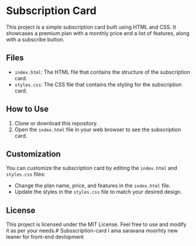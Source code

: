# Subscription Card

This project is a simple subscription card built using HTML and CSS. It showcases a premium plan with a monthly price and a list of features, along with a subscribe button.

## Files

- `index.html`: The HTML file that contains the structure of the subscription card.
- `styles.css`: The CSS file that contains the styling for the subscription card.

## How to Use

1. Clone or download this repository.
2. Open the `index.html` file in your web browser to see the subscription card.

## Customization

You can customize the subscription card by editing the `index.html` and `styles.css` files:

- Change the plan name, price, and features in the `index.html` file.
- Update the styles in the `styles.css` file to match your desired design.

## License

This project is licensed under the MIT License. Feel free to use and modify it as per your needs.# Subsscription-card
I ama saravana moorhty new leaner for front-end devlopment

